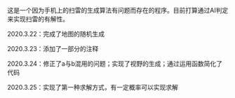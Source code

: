 这是一个因为手机上的扫雷的生成算法有问题而存在的程序。目前打算通过AI判定来实现扫雷的有解性。

2020.3.22：完成了地图的随机生成

2020.3.23：添加了一部分的注释

2020.3.24：修正了a与b混用的问题；实现了视野的生成；通过运用函数简化了代码

2020.3.25：实现了第一种求解方式，有一定概率可以实现求解

